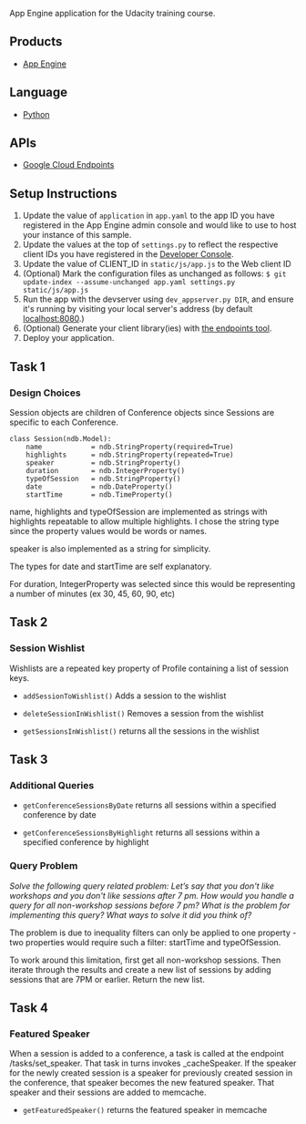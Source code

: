 App Engine application for the Udacity training course.

## Products
- [App Engine][1]

## Language
- [Python][2]

## APIs
- [Google Cloud Endpoints][3]

## Setup Instructions
1. Update the value of `application` in `app.yaml` to the app ID you
   have registered in the App Engine admin console and would like to use to host
   your instance of this sample.
1. Update the values at the top of `settings.py` to
   reflect the respective client IDs you have registered in the
   [Developer Console][4].
1. Update the value of CLIENT_ID in `static/js/app.js` to the Web client ID
1. (Optional) Mark the configuration files as unchanged as follows:
   `$ git update-index --assume-unchanged app.yaml settings.py static/js/app.js`
1. Run the app with the devserver using `dev_appserver.py DIR`, and ensure it's running by visiting your local server's address (by default [localhost:8080][5].)
1. (Optional) Generate your client library(ies) with [the endpoints tool][6].
1. Deploy your application.


[1]: https://developers.google.com/appengine
[2]: http://python.org
[3]: https://developers.google.com/appengine/docs/python/endpoints/
[4]: https://console.developers.google.com/
[5]: https://localhost:8080/
[6]: https://developers.google.com/appengine/docs/python/endpoints/endpoints_tool



## Task 1

### Design Choices

Session objects are children of Conference objects since Sessions are specific to each Conference.

    class Session(ndb.Model):
        name            = ndb.StringProperty(required=True)
        highlights      = ndb.StringProperty(repeated=True)
        speaker         = ndb.StringProperty()
        duration        = ndb.IntegerProperty()
        typeOfSession   = ndb.StringProperty()
        date            = ndb.DateProperty()
        startTime       = ndb.TimeProperty()

name, highlights and typeOfSession are implemented as strings with highlights repeatable to allow  multiple highlights.
I chose  the string type since the property values would be words or names.

speaker is also implemented as a string for simplicity.

The types for date and startTime are self explanatory.

For duration, IntegerProperty was selected since this would be representing a number of minutes (ex 30, 45, 60, 90, etc)


## Task 2

### Session Wishlist

Wishlists are a repeated key property of Profile containing a list of session keys.


- `addSessionToWishlist()`
   Adds a session to the wishlist

- `deleteSessionInWishlist()`
   Removes a session from the wishlist

- `getSessionsInWishlist()`
   returns all the sessions in the wishlist

## Task 3

### Additional Queries

- `getConferenceSessionsByDate`
   returns all sessions within a specified conference by date

- `getConferenceSessionsByHighlight`
   returns all sessions within a specified conference by highlight

### Query Problem

*Solve the following query related problem: Let’s say that you don't like workshops and you don't like sessions after 7 pm. How would you handle a query for all non-workshop sessions before 7 pm? What is the problem for implementing this query? What ways to solve it did you think of?*

The problem is due to inequality filters can only be applied to one property - two properties would require such a filter: startTime and typeOfSession.


To work around this limitation, first get all non-workshop sessions.  Then iterate through the results and create a new list of sessions by adding sessions that are 7PM or earlier. Return the new list.



## Task 4

### Featured Speaker

When a session is added to a conference, a task is called at the endpoint /tasks/set_speaker.  That task in turns invokes _cacheSpeaker.
If the speaker for the newly created session is a speaker for previously created session in the conference, that speaker becomes the new featured speaker.  That speaker and their sessions are added to memcache.

- `getFeaturedSpeaker()`
   returns the featured speaker in memcache
